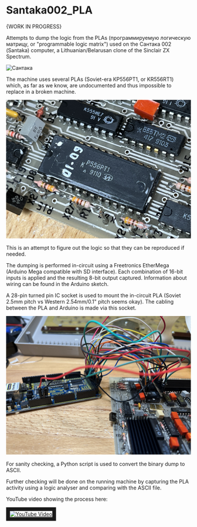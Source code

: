 # Santaka002_PLA
{WORK IN PROGRESS}

Attempts to dump the logic from the PLAs (программируемую логическую матрицу, or "programmable logic matrix") used on the Сантака 002 (Santaka) computer, a Lithuanian/Belarusan clone of the Sinclair ZX Spectrum.

![Сантака](pictures/IMG_6042.jpeg)

The machine uses several PLAs (Soviet-era КР556РТ1, or KR556RT1) which, as far as we know, are undocumented and thus impossible to replace in a broken machine.

![КР556РТ1](pictures/IMG_6041.jpeg)

This is an attempt to figure out the logic so that they can be reproduced if needed.

The dumping is performed in-circuit using a Freetronics EtherMega (Arduino Mega compatible with SD interface).  Each combination of 16-bit inputs is applied and the resulting 8-bit output captured.  Information about wiring can be found in the Arduino sketch.

A 28-pin turned pin IC socket is used to mount the in-circuit PLA (Soviet 2.5mm pitch vs Western 2.54mm/0.1" pitch seems okay).  The cabling between the PLA and Arduino is made via this socket.

![EtherMega](pictures/IMG_6040.jpeg)

For sanity checking, a Python script is used to convert the binary dump to ASCII.

Further checking will be done on the running machine by capturing the PLA activity using a logic analyser and comparing with the ASCII file.

YouTube video showing the process here:


<a href="http://www.youtube.com/watch?feature=player_embedded&v=-ttpHL7AdvU" target="_blank"><img src="http://img.youtube.com/vi/-ttpHL7AdvU/0.jpg" 
alt="YouTube Video" width="240" height="180" border="10" /></a>
